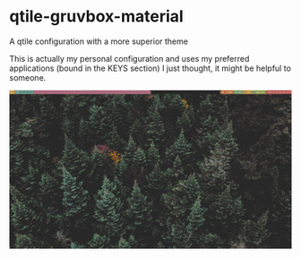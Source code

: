 # qtile-gruvbox-material
A qtile configuration with a more superior theme

This is actually my personal configuration and uses my preferred applications (bound in the KEYS section)
I just thought, it might be helpful to someone.

![screnshot](screenshot.jpg)
